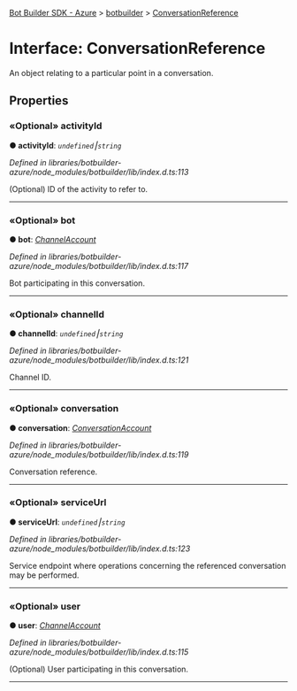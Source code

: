 [Bot Builder SDK - Azure](../README.md) > [botbuilder](../modules/botbuilder.md) > [ConversationReference](../interfaces/botbuilder.conversationreference.md)



# Interface: ConversationReference


An object relating to a particular point in a conversation.


## Properties
<a id="activityid"></a>

### «Optional» activityId

**●  activityId**:  *`undefined`⎮`string`* 

*Defined in libraries/botbuilder-azure/node_modules/botbuilder/lib/index.d.ts:113*



(Optional) ID of the activity to refer to.




___

<a id="bot"></a>

### «Optional» bot

**●  bot**:  *[ChannelAccount](botbuilder.channelaccount.md)* 

*Defined in libraries/botbuilder-azure/node_modules/botbuilder/lib/index.d.ts:117*



Bot participating in this conversation.




___

<a id="channelid"></a>

### «Optional» channelId

**●  channelId**:  *`undefined`⎮`string`* 

*Defined in libraries/botbuilder-azure/node_modules/botbuilder/lib/index.d.ts:121*



Channel ID.




___

<a id="conversation"></a>

### «Optional» conversation

**●  conversation**:  *[ConversationAccount](botbuilder.conversationaccount.md)* 

*Defined in libraries/botbuilder-azure/node_modules/botbuilder/lib/index.d.ts:119*



Conversation reference.




___

<a id="serviceurl"></a>

### «Optional» serviceUrl

**●  serviceUrl**:  *`undefined`⎮`string`* 

*Defined in libraries/botbuilder-azure/node_modules/botbuilder/lib/index.d.ts:123*



Service endpoint where operations concerning the referenced conversation may be performed.




___

<a id="user"></a>

### «Optional» user

**●  user**:  *[ChannelAccount](botbuilder.channelaccount.md)* 

*Defined in libraries/botbuilder-azure/node_modules/botbuilder/lib/index.d.ts:115*



(Optional) User participating in this conversation.




___


